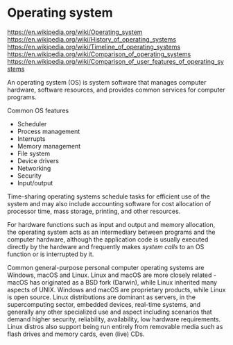 # Operating system

https://en.wikipedia.org/wiki/Operating_system
https://en.wikipedia.org/wiki/History_of_operating_systems
https://en.wikipedia.org/wiki/Timeline_of_operating_systems
https://en.wikipedia.org/wiki/Comparison_of_operating_systems
https://en.wikipedia.org/wiki/Comparison_of_user_features_of_operating_systems

An operating system (OS) is system software that manages computer hardware, software resources, and provides common services for computer programs.

Common OS features
- Scheduler
- Process management
- Interrupts
- Memory management
- File system
- Device drivers
- Networking
- Security
- Input/output

Time-sharing operating systems schedule tasks for efficient use of the system and may also include accounting software for cost allocation of processor time, mass storage, printing, and other resources.

For hardware functions such as input and output and memory allocation, the operating system acts as an intermediary between programs and the computer hardware, although the application code is usually executed directly by the hardware and frequently makes *system calls* to an OS function or is interrupted by it.

Common general-purpose personal computer operating systems are Windows, macOS and Linux. Linux and macOS are more closely related - macOS has originated as a BSD fork (Darwin), while Linux inherited many aspects of UNIX. Windows and macOS are proprietary products, while Linux is open source. Linux distributions are dominant as servers, in the supercomputing sector, embedded devices, real-time systems, and generally any other specialized use and aspect including scenarios that demand higher security, reliability, availability, low hardware requirements. Linux distros also support being run entirely from removable media such as flash drives and memory cards, even (live) CDs.
